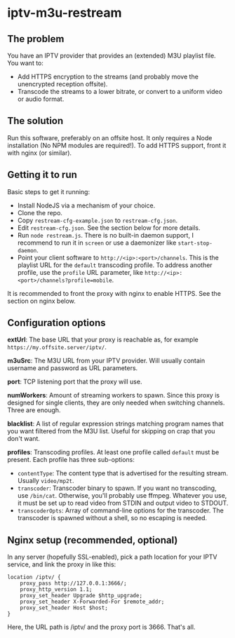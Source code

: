 # iptv-m3u-restream

## The problem
You have an IPTV provider that provides an (extended) M3U
playlist file. You want to:

* Add HTTPS encryption to the streams (and probably move
  the unencrypted reception offsite).
* Transcode the streams to a lower bitrate, or convert to
  a uniform video or audio format.

## The solution
Run this software, preferably on an offsite host. It only
requires a Node installation (No NPM modules are required!).
To add HTTPS support, front it with nginx (or similar).

## Getting it to run
Basic steps to get it running:
* Install NodeJS via a mechanism of your choice.
* Clone the repo.
* Copy `restream-cfg-example.json` to `restream-cfg.json`.
* Edit `restream-cfg.json`. See the section below for more
  details.
* Run `node restream.js`. There is no built-in daemon support,
  I recommend to run it in `screen` or use a daemonizer like
  `start-stop-daemon`.
* Point your client software to `http://<ip>:<port>/channels`.
  This is the playlist URL for the `default` transcoding
  profile. To address another profile, use the `profile` URL
  parameter, like `http://<ip>:<port>/channels?profile=mobile`.

It is recommended to front the proxy with nginx to enable HTTPS.
See the section on nginx below.

## Configuration options

__extUrl__: The base URL that your proxy is reachable as, for
example `https://my.offsite.server/iptv/`.

__m3uSrc__: The M3U URL from your IPTV provider. Will usually
contain username and password as URL parameters.

__port__: TCP listening port that the proxy will use.

__numWorkers__: Amount of streaming workers to spawn. Since
this proxy is designed for single clients, they are only
needed when switching channels. Three are enough.

__blacklist__: A list of regular expression strings matching
program names that you want filtered from the M3U list. Useful
for skipping on crap that you don't want.

__profiles__: Transcoding profiles. At least one profile called
`default` must be present. Each profile has three sub-options:
  * `contentType`: The content type that is advertised for the
  resulting stream. Usually `video/mp2t`.
  * `transcoder`: Transcoder binary to spawn. If you want no
  transcoding, use `/bin/cat`. Otherwise, you'll probably use
  ffmpeg. Whatever you use, it must be set up to read video
  from STDIN and output video to STDOUT.
  * `transcoderOpts`: Array of command-line options for the
  transcoder. The transcoder is spawned without a shell, so
  no escaping is needed.

## Nginx setup (recommended, optional)
In any server (hopefully SSL-enabled), pick a path location
for your IPTV service, and link the proxy in like this:

```
location /iptv/ {
    proxy_pass http://127.0.0.1:3666/;
    proxy_http_version 1.1;
    proxy_set_header Upgrade $http_upgrade;
    proxy_set_header X-Forwarded-For $remote_addr;
    proxy_set_header Host $host;
}
```
Here, the URL path is /iptv/ and the proxy port is 3666.
That's all.
